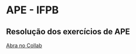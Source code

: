 # APE - IFPB

## Resolução dos exercícios de APE

[Abra no Collab](https://drive.google.com/drive/folders/1gUoqHUKFJn_3BM6gfEIna6P4HHaUnj2k?usp=sharing)

